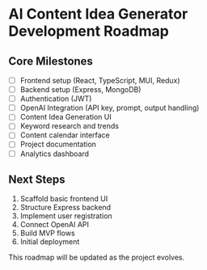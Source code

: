 # AI Content Idea Generator Development Roadmap

## Core Milestones

- [ ] Frontend setup (React, TypeScript, MUI, Redux)
- [ ] Backend setup (Express, MongoDB)
- [ ] Authentication (JWT)
- [ ] OpenAI Integration (API key, prompt, output handling)
- [ ] Content Idea Generation UI
- [ ] Keyword research and trends
- [ ] Content calendar interface
- [ ] Project documentation
- [ ] Analytics dashboard

## Next Steps
1. Scaffold basic frontend UI
2. Structure Express backend
3. Implement user registration
4. Connect OpenAI API
5. Build MVP flows
6. Initial deployment

This roadmap will be updated as the project evolves.